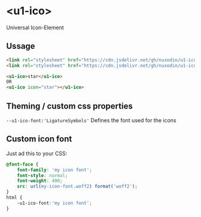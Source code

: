 # &lt;u1-ico&gt;
Universal Icon-Element

## Ussage

```html
<link rel="stylesheet" href="https://cdn.jsdelivr.net/gh/nuxodin/u1-ico@1.0.0/font/Material Icons.css">
<link rel="stylesheet" href="https://cdn.jsdelivr.net/gh/nuxodin/u1-ico@1.0.0/ico.css">

<u1-ico>star</u1-ico>
OR
<u1-ico icon="star"></u1-ico>
```

## Theming / custom css properties
`--u1-ico-font:'LigatureSymbols'` Defines the font used for the icons  


## Custom icon font
Just ad this to your CSS:

```css
@font-face {
    font-family: 'my icon font';
    font-style: normal;
    font-weight: 400;
    src: url(my-icon-font.woff2) format('woff2');
}
html {
    -u1-ico-font:'my icon font';
}
```

